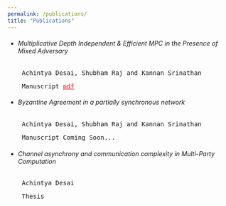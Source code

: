 ```yaml
---
permalink: /publications/
title: "Publications"
---
```

<ul>
<li><h6>Multiplicative Depth Independent & Efficient MPC in the Presence of Mixed Adversary</h6>
<pre> Achintya Desai, Shubham Raj and Kannan Srinathan</pre>
<pre> Manuscript <a href="https://eprint.iacr.org/2020/1337" style="color:red;">pdf</a></pre></li>
<li><h6>Byzantine Agreement in a partially synchronous network</h6>
<pre> Achintya Desai, Shubham Raj and Kannan Srinathan</pre>
<pre> Manuscript Coming Soon...</pre></li>
<li><h6>Channel asynchrony and communication complexity in Multi-Party
Computation</h6>
<pre> Achintya Desai</pre>
<pre> Thesis</pre></li>
</ul>
